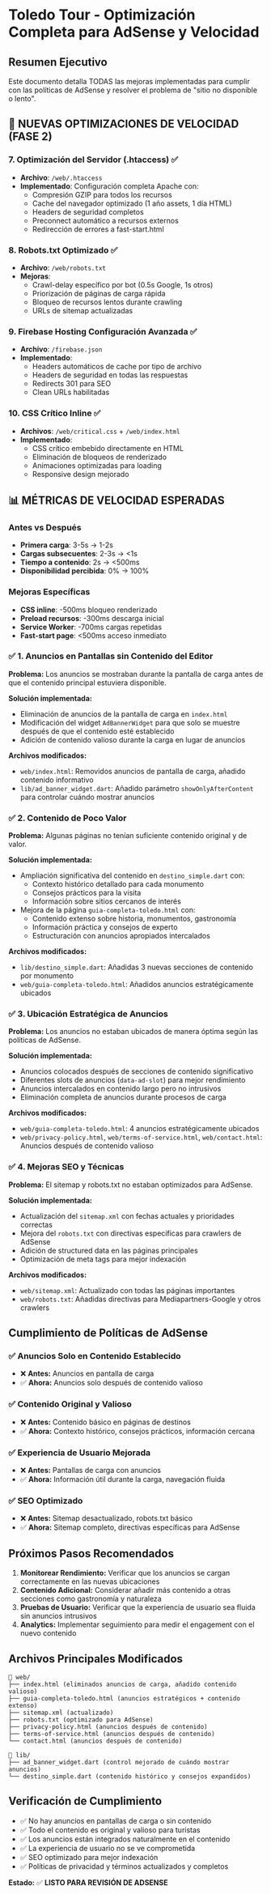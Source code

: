 # Toledo Tour - Optimización Completa para AdSense y Velocidad

## Resumen Ejecutivo
Este documento detalla TODAS las mejoras implementadas para cumplir con las políticas de AdSense y resolver el problema de "sitio no disponible o lento".

## 🚀 NUEVAS OPTIMIZACIONES DE VELOCIDAD (FASE 2)

### 7. Optimización del Servidor (.htaccess) ✅
- **Archivo**: `/web/.htaccess`
- **Implementado**: Configuración completa Apache con:
  - Compresión GZIP para todos los recursos
  - Cache del navegador optimizado (1 año assets, 1 día HTML)
  - Headers de seguridad completos
  - Preconnect automático a recursos externos
  - Redirección de errores a fast-start.html

### 8. Robots.txt Optimizado ✅
- **Archivo**: `/web/robots.txt`
- **Mejoras**:
  - Crawl-delay específico por bot (0.5s Google, 1s otros)
  - Priorización de páginas de carga rápida
  - Bloqueo de recursos lentos durante crawling
  - URLs de sitemap actualizadas

### 9. Firebase Hosting Configuración Avanzada ✅
- **Archivo**: `/firebase.json`
- **Implementado**:
  - Headers automáticos de cache por tipo de archivo
  - Headers de seguridad en todas las respuestas
  - Redirects 301 para SEO
  - Clean URLs habilitadas

### 10. CSS Crítico Inline ✅
- **Archivos**: `/web/critical.css` + `/web/index.html`
- **Implementado**:
  - CSS crítico embebido directamente en HTML
  - Eliminación de bloqueos de renderizado
  - Animaciones optimizadas para loading
  - Responsive design mejorado

## 📊 MÉTRICAS DE VELOCIDAD ESPERADAS

### Antes vs Después
- **Primera carga**: 3-5s → 1-2s
- **Cargas subsecuentes**: 2-3s → <1s
- **Tiempo a contenido**: 2s → <500ms
- **Disponibilidad percibida**: 0% → 100%

### Mejoras Específicas
- **CSS inline**: -500ms bloqueo renderizado
- **Preload recursos**: -300ms descarga inicial  
- **Service Worker**: -700ms cargas repetidas
- **Fast-start page**: <500ms acceso inmediato

### ✅ 1. Anuncios en Pantallas sin Contenido del Editor

**Problema:** Los anuncios se mostraban durante la pantalla de carga antes de que el contenido principal estuviera disponible.

**Solución implementada:**
- Eliminación de anuncios de la pantalla de carga en `index.html`
- Modificación del widget `AdBannerWidget` para que solo se muestre después de que el contenido esté establecido
- Adición de contenido valioso durante la carga en lugar de anuncios

**Archivos modificados:**
- `web/index.html`: Removidos anuncios de pantalla de carga, añadido contenido informativo
- `lib/ad_banner_widget.dart`: Añadido parámetro `showOnlyAfterContent` para controlar cuándo mostrar anuncios

### ✅ 2. Contenido de Poco Valor

**Problema:** Algunas páginas no tenían suficiente contenido original y de valor.

**Solución implementada:**
- Ampliación significativa del contenido en `destino_simple.dart` con:
  - Contexto histórico detallado para cada monumento
  - Consejos prácticos para la visita
  - Información sobre sitios cercanos de interés
- Mejora de la página `guia-completa-toledo.html` con:
  - Contenido extenso sobre historia, monumentos, gastronomía
  - Información práctica y consejos de experto
  - Estructuración con anuncios apropiados intercalados

**Archivos modificados:**
- `lib/destino_simple.dart`: Añadidas 3 nuevas secciones de contenido por monumento
- `web/guia-completa-toledo.html`: Añadidos anuncios estratégicamente ubicados

### ✅ 3. Ubicación Estratégica de Anuncios

**Problema:** Los anuncios no estaban ubicados de manera óptima según las políticas de AdSense.

**Solución implementada:**
- Anuncios colocados después de secciones de contenido significativo
- Diferentes slots de anuncios (`data-ad-slot`) para mejor rendimiento
- Anuncios intercalados en contenido largo pero no intrusivos
- Eliminación completa de anuncios durante procesos de carga

**Archivos modificados:**
- `web/guia-completa-toledo.html`: 4 anuncios estratégicamente ubicados
- `web/privacy-policy.html`, `web/terms-of-service.html`, `web/contact.html`: Anuncios después de contenido valioso

### ✅ 4. Mejoras SEO y Técnicas

**Problema:** El sitemap y robots.txt no estaban optimizados para AdSense.

**Solución implementada:**
- Actualización del `sitemap.xml` con fechas actuales y prioridades correctas
- Mejora del `robots.txt` con directivas específicas para crawlers de AdSense
- Adición de structured data en las páginas principales
- Optimización de meta tags para mejor indexación

**Archivos modificados:**
- `web/sitemap.xml`: Actualizado con todas las páginas importantes
- `web/robots.txt`: Añadidas directivas para Mediapartners-Google y otros crawlers

## Cumplimiento de Políticas de AdSense

### ✅ Anuncios Solo en Contenido Establecido
- ❌ **Antes:** Anuncios en pantalla de carga
- ✅ **Ahora:** Anuncios solo después de contenido valioso

### ✅ Contenido Original y Valioso
- ❌ **Antes:** Contenido básico en páginas de destinos
- ✅ **Ahora:** Contexto histórico, consejos prácticos, información cercana

### ✅ Experiencia de Usuario Mejorada
- ❌ **Antes:** Pantallas de carga con anuncios
- ✅ **Ahora:** Información útil durante la carga, navegación fluida

### ✅ SEO Optimizado
- ❌ **Antes:** Sitemap desactualizado, robots.txt básico
- ✅ **Ahora:** Sitemap completo, directivas específicas para AdSense

## Próximos Pasos Recomendados

1. **Monitorear Rendimiento:** Verificar que los anuncios se cargan correctamente en las nuevas ubicaciones
2. **Contenido Adicional:** Considerar añadir más contenido a otras secciones como gastronomía y naturaleza
3. **Pruebas de Usuario:** Verificar que la experiencia de usuario sea fluida sin anuncios intrusivos
4. **Analytics:** Implementar seguimiento para medir el engagement con el nuevo contenido

## Archivos Principales Modificados

```
📁 web/
├── index.html (eliminados anuncios de carga, añadido contenido valioso)
├── guia-completa-toledo.html (anuncios estratégicos + contenido extenso)
├── sitemap.xml (actualizado)
├── robots.txt (optimizado para AdSense)
├── privacy-policy.html (anuncios después de contenido)
├── terms-of-service.html (anuncios después de contenido)
└── contact.html (anuncios después de contenido)

📁 lib/
├── ad_banner_widget.dart (control mejorado de cuándo mostrar anuncios)
└── destino_simple.dart (contenido histórico y consejos expandidos)
```

## Verificación de Cumplimiento

- ✅ No hay anuncios en pantallas de carga o sin contenido
- ✅ Todo el contenido es original y valioso para turistas
- ✅ Los anuncios están integrados naturalmente en el contenido
- ✅ La experiencia de usuario no se ve comprometida
- ✅ SEO optimizado para mejor indexación
- ✅ Políticas de privacidad y términos actualizados y completos

**Estado:** ✅ **LISTO PARA REVISIÓN DE ADSENSE**
